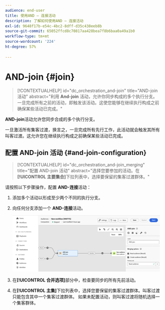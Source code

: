 ```yaml
---
audience: end-user
title: 使用AND — 连接活动
description: 了解如何使用AND — 连接活动
exl-id: 9648f17b-e54c-4bc2-8dff-d35c438eeb8b
source-git-commit: 65052ffcd8c70817aa428bea7f8b6baa0a49a1b0
workflow-type: tm+mt
source-wordcount: '224'
ht-degree: 57%

---
```


# AND-join {#join}

>[!CONTEXTUALHELP]
>id="dc_orchestration_and-join"
>title="AND-join 活动"
>abstract="利用 **And-join** 活动，允许你同步构成的多个执行分支。一旦完成所有之前的活动，即触发该活动。这使您能够在继续执行构成之前确保某些活动已完成。"

**AND-join**&#x200B;活动允许您同步合成的多个执行分支。

一旦激活所有集客过渡，换言之，一旦完成所有先行工作，此活动就会触发其所有叫客过渡。这允许您在继续执行构成之前确保某些活动已完成。

## 配置 AND-join 活动 {#and-join-configuration}

>[!CONTEXTUALHELP]
>id="dc_orchestration_and-join_merging"
>title="配置 AND-join 活动"
>abstract="选择您要参加的活动。在&#x200B;**[!UICONTROL 主要集合]**&#x200B;下拉列表中，选择要保留的集客过渡群体。"

请按照以下步骤操作，配置 **AND-连接**&#x200B;活动：

1. 添加多个活动以形成至少两个不同的执行分支。
1. 向任何分支添加一个 **AND-连接**&#x200B;活动。

   ![](../assets/and-join.png)

1. 在&#x200B;**[!UICONTROL 合并选项]**&#x200B;部分中，检查要同步的所有先前活动。
1. 在&#x200B;**[!UICONTROL 主集]**&#x200B;下拉列表中，选择您要保留的集客过渡群体。叫客过渡只能包含其中一个集客过渡群体。 如果未配置活动，则叫客过渡将随机选择一个集客群体。

